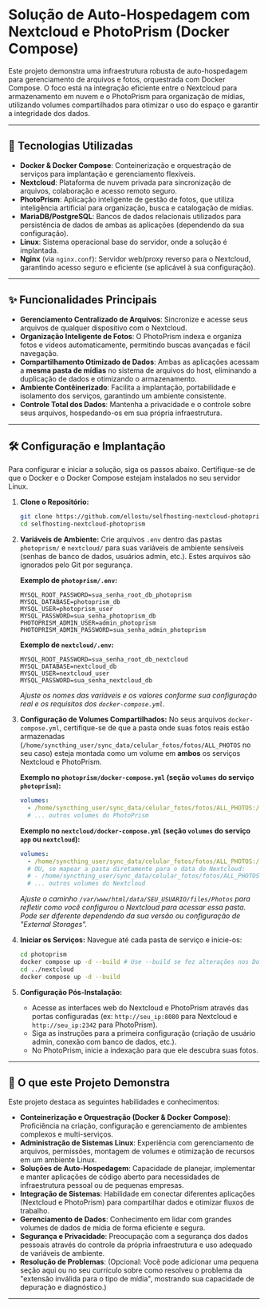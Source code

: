 # Solução de Auto-Hospedagem com Nextcloud e PhotoPrism (Docker Compose)

Este projeto demonstra uma infraestrutura robusta de auto-hospedagem para gerenciamento de arquivos e fotos, orquestrada com Docker Compose. O foco está na integração eficiente entre o Nextcloud para armazenamento em nuvem e o PhotoPrism para organização de mídias, utilizando volumes compartilhados para otimizar o uso do espaço e garantir a integridade dos dados.

---

## 🚀 Tecnologias Utilizadas

* **Docker & Docker Compose**: Conteinerização e orquestração de serviços para implantação e gerenciamento flexíveis.
* **Nextcloud**: Plataforma de nuvem privada para sincronização de arquivos, colaboração e acesso remoto seguro.
* **PhotoPrism**: Aplicação inteligente de gestão de fotos, que utiliza inteligência artificial para organização, busca e catalogação de mídias.
* **MariaDB/PostgreSQL**: Bancos de dados relacionais utilizados para persistência de dados de ambas as aplicações (dependendo da sua configuração).
* **Linux**: Sistema operacional base do servidor, onde a solução é implantada.
* **Nginx** (via `nginx.conf`): Servidor web/proxy reverso para o Nextcloud, garantindo acesso seguro e eficiente (se aplicável à sua configuração).

---

## ✨ Funcionalidades Principais

* **Gerenciamento Centralizado de Arquivos**: Sincronize e acesse seus arquivos de qualquer dispositivo com o Nextcloud.
* **Organização Inteligente de Fotos**: O PhotoPrism indexa e organiza fotos e vídeos automaticamente, permitindo buscas avançadas e fácil navegação.
* **Compartilhamento Otimizado de Dados**: Ambas as aplicações acessam a **mesma pasta de mídias** no sistema de arquivos do host, eliminando a duplicação de dados e otimizando o armazenamento.
* **Ambiente Contêinerizado**: Facilita a implantação, portabilidade e isolamento dos serviços, garantindo um ambiente consistente.
* **Controle Total dos Dados**: Mantenha a privacidade e o controle sobre seus arquivos, hospedando-os em sua própria infraestrutura.

---

## 🛠️ Configuração e Implantação

Para configurar e iniciar a solução, siga os passos abaixo. Certifique-se de que o Docker e o Docker Compose estejam instalados no seu servidor Linux.

1.  **Clone o Repositório:**
    ```bash
    git clone https://github.com/ellostu/selfhosting-nextcloud-photoprism.git
    cd selfhosting-nextcloud-photoprism
    ```

2.  **Variáveis de Ambiente:**
    Crie arquivos `.env` dentro das pastas `photoprism/` e `nextcloud/` para suas variáveis de ambiente sensíveis (senhas de banco de dados, usuários admin, etc.). Estes arquivos são ignorados pelo Git por segurança.

    **Exemplo de `photoprism/.env`:**
    ```
    MYSQL_ROOT_PASSWORD=sua_senha_root_db_photoprism
    MYSQL_DATABASE=photoprism_db
    MYSQL_USER=photoprism_user
    MYSQL_PASSWORD=sua_senha_photoprism_db
    PHOTOPRISM_ADMIN_USER=admin_photoprism
    PHOTOPRISM_ADMIN_PASSWORD=sua_senha_admin_photoprism
    ```

    **Exemplo de `nextcloud/.env`:**
    ```
    MYSQL_ROOT_PASSWORD=sua_senha_root_db_nextcloud
    MYSQL_DATABASE=nextcloud_db
    MYSQL_USER=nextcloud_user
    MYSQL_PASSWORD=sua_senha_nextcloud_db
    ```
    *Ajuste os nomes das variáveis e os valores conforme sua configuração real e os requisitos dos `docker-compose.yml`.*

3.  **Configuração de Volumes Compartilhados:**
    No seus arquivos `docker-compose.yml`, certifique-se de que a pasta onde suas fotos reais estão armazenadas (`/home/syncthing_user/sync_data/celular_fotos/fotos/ALL_PHOTOS` no seu caso) esteja montada como um volume em **ambos** os serviços Nextcloud e PhotoPrism.

    **Exemplo no `photoprism/docker-compose.yml` (seção `volumes` do serviço `photoprism`):**
    ```yaml
    volumes:
      - /home/syncthing_user/sync_data/celular_fotos/fotos/ALL_PHOTOS:/photoprism/originals # Caminho das suas fotos
      # ... outros volumes do PhotoPrism
    ```

    **Exemplo no `nextcloud/docker-compose.yml` (seção `volumes` do serviço `app` ou `nextcloud`):**
    ```yaml
    volumes:
      - /home/syncthing_user/sync_data/celular_fotos/fotos/ALL_PHOTOS:/var/www/html/data/SEU_USUARIO/files/Photos # Exemplo de montagem para um usuário específico
      # OU, se mapear a pasta diretamente para o data do Nextcloud:
      # - /home/syncthing_user/sync_data/celular_fotos/fotos/ALL_PHOTOS:/var/www/html/data/user/files/Photos
      # ... outros volumes do Nextcloud
    ```
    *Ajuste o caminho `/var/www/html/data/SEU_USUARIO/files/Photos` para refletir como você configurou o Nextcloud para acessar essa pasta. Pode ser diferente dependendo da sua versão ou configuração de "External Storages".*

4.  **Iniciar os Serviços:**
    Navegue até cada pasta de serviço e inicie-os:

    ```bash
    cd photoprism
    docker compose up -d --build # Use --build se fez alterações nos Dockerfiles ou --force-recreate se quer recriar os containers
    cd ../nextcloud
    docker compose up -d --build
    ```

5.  **Configuração Pós-Instalação:**
    * Acesse as interfaces web do Nextcloud e PhotoPrism através das portas configuradas (ex: `http://seu_ip:8080` para Nextcloud e `http://seu_ip:2342` para PhotoPrism).
    * Siga as instruções para a primeira configuração (criação de usuário admin, conexão com banco de dados, etc.).
    * No PhotoPrism, inicie a indexação para que ele descubra suas fotos.

---

## 🎯 O que este Projeto Demonstra

Este projeto destaca as seguintes habilidades e conhecimentos:

* **Conteinerização e Orquestração (Docker & Docker Compose)**: Proficiência na criação, configuração e gerenciamento de ambientes complexos e multi-serviços.
* **Administração de Sistemas Linux**: Experiência com gerenciamento de arquivos, permissões, montagem de volumes e otimização de recursos em um ambiente Linux.
* **Soluções de Auto-Hospedagem**: Capacidade de planejar, implementar e manter aplicações de código aberto para necessidades de infraestrutura pessoal ou de pequenas empresas.
* **Integração de Sistemas**: Habilidade em conectar diferentes aplicações (Nextcloud e PhotoPrism) para compartilhar dados e otimizar fluxos de trabalho.
* **Gerenciamento de Dados**: Conhecimento em lidar com grandes volumes de dados de mídia de forma eficiente e segura.
* **Segurança e Privacidade**: Preocupação com a segurança dos dados pessoais através do controle da própria infraestrutura e uso adequado de variáveis de ambiente.
* **Resolução de Problemas**: (Opcional: Você pode adicionar uma pequena seção aqui ou no seu currículo sobre como resolveu o problema da "extensão inválida para o tipo de mídia", mostrando sua capacidade de depuração e diagnóstico.)

---
